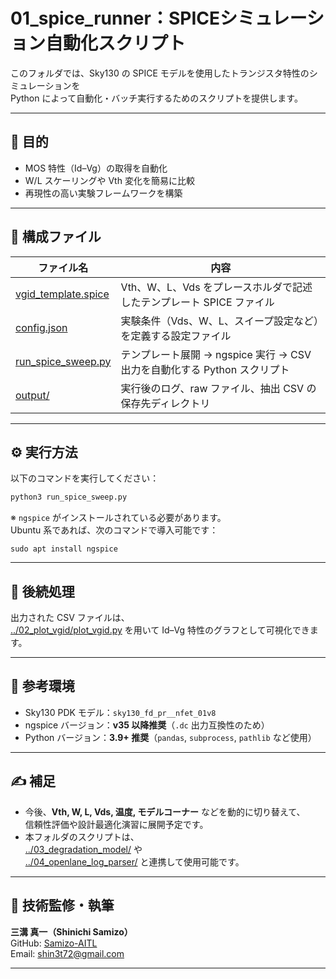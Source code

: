 # 01_spice_runner：SPICEシミュレーション自動化スクリプト

このフォルダでは、Sky130 の SPICE モデルを使用したトランジスタ特性のシミュレーションを  
Python によって自動化・バッチ実行するためのスクリプトを提供します。

---

## 🎯 目的

- MOS 特性（Id–Vg）の取得を自動化  
- W/L スケーリングや Vth 変化を簡易に比較  
- 再現性の高い実験フレームワークを構築  

---

## 📁 構成ファイル

| ファイル名 | 内容 |
|-----------|------|
| [vgid_template.spice](vgid_template.spice) | Vth、W、L、Vds をプレースホルダで記述したテンプレート SPICE ファイル |
| [config.json](config.json) | 実験条件（Vds、W、L、スイープ設定など）を定義する設定ファイル |
| [run_spice_sweep.py](run_spice_sweep.py) | テンプレート展開 → ngspice 実行 → CSV 出力を自動化する Python スクリプト |
| [output/](output/) | 実行後のログ、raw ファイル、抽出 CSV の保存先ディレクトリ |

---

## ⚙️ 実行方法

以下のコマンドを実行してください：

```bash
python3 run_spice_sweep.py
```

※ `ngspice` がインストールされている必要があります。  
Ubuntu 系であれば、次のコマンドで導入可能です：

```
sudo apt install ngspice
```

---

## 📘 後続処理

出力された CSV ファイルは、  
[../02_plot_vgid/plot_vgid.py](../02_plot_vgid/plot_vgid.py) を用いて Id–Vg 特性のグラフとして可視化できます。

---

## 🔗 参考環境

- Sky130 PDK モデル：`sky130_fd_pr__nfet_01v8`  
- ngspice バージョン：**v35 以降推奨**（`.dc` 出力互換性のため）  
- Python バージョン：**3.9+ 推奨**（`pandas`, `subprocess`, `pathlib` など使用）  

---

## ✍️ 補足

- 今後、**Vth, W, L, Vds, 温度, モデルコーナー** などを動的に切り替えて、  
  信頼性評価や設計最適化演習に展開予定です。
- 本フォルダのスクリプトは、  
  [../03_degradation_model/](../03_degradation_model/) や  
  [../04_openlane_log_parser/](../04_openlane_log_parser/) と連携して使用可能です。

---

## 👤 技術監修・執筆

**三溝 真一（Shinichi Samizo）**  
GitHub: [Samizo-AITL](https://github.com/Samizo-AITL)  
Email: shin3t72@gmail.com

---
